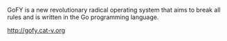 GoFY is a new revolutionary radical operating system that aims to break all rules and is written in the Go programming language.

http://gofy.cat-v.org